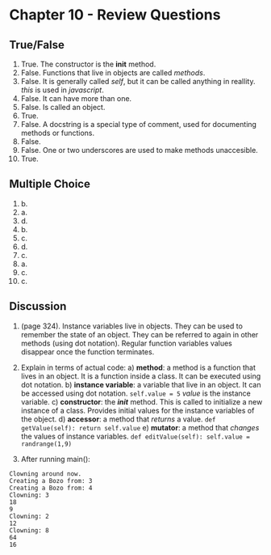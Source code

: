 # Chapter 10 - Review Questions

## True/False

1. True. The constructor is the __init__ method.
2. False. Functions that live in objects are called _methods_.
3. False. It is generally called _self_, but it can be called anything in reallity. _this_ is used in _javascript_.
4. False. It can have more than one.
5. False. Is called an object.
6. True.
7. False. A docstring is a special type of comment, used for documenting methods or functions.
8. False.
9. False. One or two underscores are used to make methods unaccesible.
10. True.

## Multiple Choice

1. b.
2. a.
3. d.
4. b.
5. c.
6. d.
7. c.
8. a.
9. c.
10. c.

## Discussion

1. (page 324). Instance variables live in objects. They can be used to remember the state of an object. They can be referred to again in other methods (using dot notation). Regular function variables values disappear once the function terminates.

2. Explain in terms of actual code:
	a) **method**: a method is a function that lives in an object. It is a function inside a class. It can be executed using dot notation.
	b) **instance variable**: a variable that live in an object. It can be accessed using dot notation.
		`self.value = 5`
		*value* is the instance variable.
	c) **constructor**: the *__init__* method. This is called to initialize a new instance of a class. Provides initial values for the instance variables of the object.
	d) **accessor**: a method that *returns* a value.
		```
		def getValue(self):
			return self.value
		```
	e) **mutator**: a method that *changes* the values of instance variables.
		```
		def editValue(self):
			self.value = randrange(1,9)
		```

3. After running main():
```
Clowning around now.
Creating a Bozo from: 3
Creating a Bozo from: 4
Clowning: 3
18
9
Clowning: 2
12
Clowning: 8
64
16
```